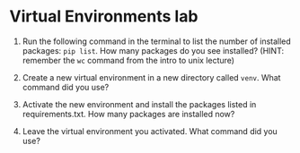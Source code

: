 # Virtual Environments lab

1. Run the following command in the terminal to list the number of installed packages: `pip list`.
   How many packages do you see installed? (HINT: remember the `wc` command from the intro to unix lecture)

2. Create a new virtual environment in a new directory called `venv`. What command did you use?

3. Activate the new environment and install the packages listed in requirements.txt. 
   How many packages are installed now?

4. Leave the virtual environment you activated. What command did you use?
